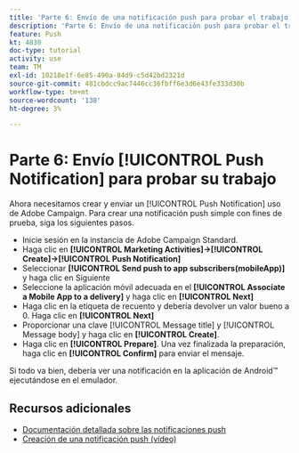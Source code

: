 ```yaml
---
title: 'Parte 6: Envío de una notificación push para probar el trabajo'
description: 'Parte 6: Envío de una notificación push para probar el trabajo'
feature: Push
kt: 4830
doc-type: tutorial
activity: use
team: TM
exl-id: 10218e1f-6e85-490a-84d9-c5d42bd2321d
source-git-commit: 481cbdcc9ac7446cc36fbff6e3d6e43fe333d30b
workflow-type: tm+mt
source-wordcount: '138'
ht-degree: 3%

---
```


# Parte 6: Envío [!UICONTROL Push Notification] para probar su trabajo

Ahora necesitamos crear y enviar un [!UICONTROL Push Notification] uso de Adobe Campaign. Para crear una notificación push simple con fines de prueba, siga los siguientes pasos.

* Inicie sesión en la instancia de Adobe Campaign Standard.
* Haga clic en **[!UICONTROL Marketing Activities]->[!UICONTROL Create]->[!UICONTROL Push Notification]**
* Seleccionar **[!UICONTROL Send push to app subscribers(mobileApp)]** y haga clic en Siguiente
* Seleccione la aplicación móvil adecuada en el **[!UICONTROL Associate a Mobile App to a delivery]** y haga clic en **[!UICONTROL Next]**
* Haga clic en la etiqueta de recuento y debería devolver un valor bueno a 0. Haga clic en **[!UICONTROL Next]**
* Proporcionar una clave [!UICONTROL Message title] y [!UICONTROL Message body] y haga clic en **[!UICONTROL Create]**.
* Haga clic en **[!UICONTROL Prepare]**. Una vez finalizada la preparación, haga clic en **[!UICONTROL Confirm]** para enviar el mensaje.

Si todo va bien, debería ver una notificación en la aplicación de Android™ ejecutándose en el emulador.

## Recursos adicionales

* [Documentación detallada sobre las notificaciones push](https://experienceleague.adobe.com/docs/campaign-standard/using/communication-channels/push-notifications/about-push-notifications.html?lang=en)
* [Creación de una notificación push (vídeo)](/help/communication-channels/mobile/push-notifications/creating-a-push-notification.md)
